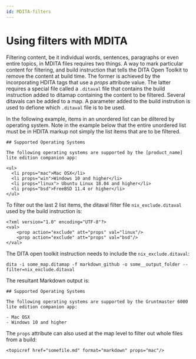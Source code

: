 ```yaml
---
id: MDITA-filters
---
```


# Using filters with MDITA

Filtering content, be it individual words, sentences, paragraphs or even entire topics, in MDITA files requires two things. A way to mark particular content for filtering, and build instruction that tells the DITA Open Toolkit to remove the content at build time. The former is achieved by the incorporating HDITA tags that use a *props* attribute value. The latter requires a special file called a `.ditaval` file that contains the build instruction added to ditamap containing the content to be filtered. Several ditavals can be added to a map. A parameter added to the build instrution is used to defione which `.ditaval` file is to be used.

In the following example, items in an unordered list can be diltered by operating system. Note in the example below that the entire unordered list must be in HDITA markup not simply the list items that are to be filtered.
```
## Supported Operating Systems

The following operating systems are supported by the [product_name] lite edition companion app:

<ul>
  <li props="mac">Mac OSX</li>
  <li props="win">Windows 10 and higher</li>
  <li props="linux"> Ubuntu Linux 18.04 and higher</li>
  <li props="bsd">FreeBSD 11.4 or higher</li>
</ul>
```
To filter out the last 2 list items, the ditaval filter file `nix_exclude.ditaval` used by the build instruction is:
```
<?xml version="1.0" encoding="UTF-8"?>
<val>
    <prop action="exclude" att="props" val="linux"/>
    <prop action="exclude" att="props" val="bsd"/>  
</val>
```
The DITA open toolkit instruction needs to include the `nix_exclude.ditaval`:
```
dita -i some_map.ditamap -f markdown_github -o some__output_folder --filter=nix_exclude.ditaval
```

The resultant Markdown output is:
```
## Supported Operating Systems

The following operating systems are supported by the Gruntmaster 6000 lite edition companion app:

- Mac OSX
- Windows 10 and higher
```


The `props` attribute can also used at the map level to filter out whole files from a build:
```
<topicref href="somefile.md" format="markdown" props="mac"/>
```



